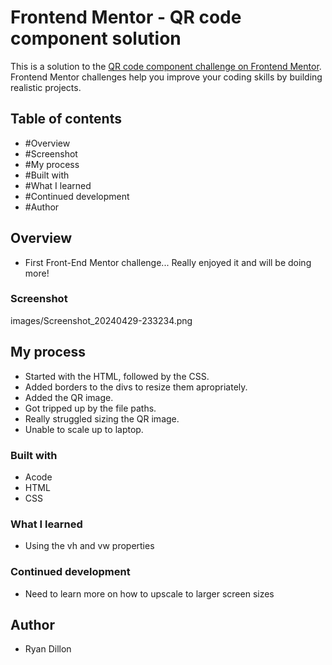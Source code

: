 # Frontend Mentor - QR code component solution
This is a solution to the [QR code component challenge on Frontend Mentor](https://www.frontendmentor.io/challenges/qr-code-component-iux_sIO_H). Frontend Mentor challenges help you improve your coding skills by building realistic projects. 

## Table of contents
- #Overview
- #Screenshot
- #My process
- #Built with
- #What I learned
- #Continued development
- #Author

## Overview
- First Front-End Mentor challenge... Really enjoyed it and will be doing more!

### Screenshot
images/Screenshot_20240429-233234.png

## My process
- Started with the HTML, followed by the CSS.
- Added borders to the divs to resize them apropriately. 
- Added the QR image. 
- Got tripped up by the file paths. 
- Really struggled sizing the QR image.
- Unable to scale up to laptop.

### Built with
- Acode
- HTML
- CSS

### What I learned
- Using the vh and vw properties

### Continued development
- Need to learn more on how to upscale to larger screen sizes

## Author
- Ryan Dillon